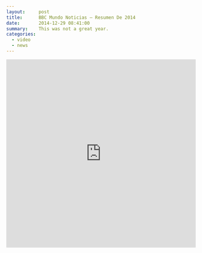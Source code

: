```yaml
---
layout:     post
title:      BBC Mundo Noticias — Resumen De 2014
date:       2014-12-29 08:41:00
summary:    This was not a great year.
categories: 
  - video
  - news
---
```


<iframe width="100%" height="500" frameborder="0" src="http://emp.bbc.co.uk/emp/embed/smpEmbed.html?playlist=http%3A%2F%2Fwww.bbc.co.uk%2Fmundo%2Fmeta%2Fdps%2F2014%2F12%2Femp%2F141218_video_2014_resumen_noticias2_ms.emp.xml&title=Cu%C3%A1les%20fueron%20las%20noticias%20m%C3%A1s%20impactantes%20de%202014&product=news&lang=es"></iframe>